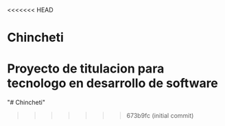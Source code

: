 <<<<<<< HEAD
# Chincheti
Proyecto de titulacion para tecnologo en desarrollo de software
=======
"# Chincheti" 
>>>>>>> 673b9fc (initial commit)

